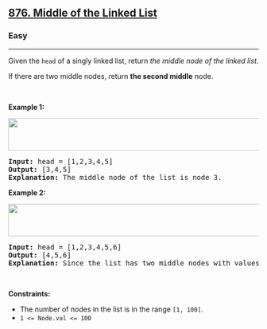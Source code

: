 <h2><a href="https://leetcode.com/problems/middle-of-the-linked-list/">876. Middle of the Linked List</a></h2><h3>Easy</h3><hr><div><p class="extension-adhd-reader-p"><span class="extension-adhd-reader-wrapper"><span class="extension-adhd-reader-container"><span class="extension-adhd-reader-boldify">G</span>iven</span> <span class="extension-adhd-reader-container"><span class="extension-adhd-reader-boldify">t</span>he</span> </span><code><span class="extension-adhd-reader-wrapper"><span class="extension-adhd-reader-container"><span class="extension-adhd-reader-boldify">h</span>ead</span></span></code><span class="extension-adhd-reader-wrapper"> of a <span class="extension-adhd-reader-container"><span class="extension-adhd-reader-boldify">si</span>ngly</span> <span class="extension-adhd-reader-container"><span class="extension-adhd-reader-boldify">li</span>nked</span> <span class="extension-adhd-reader-container"><span class="extension-adhd-reader-boldify">l</span>ist,</span> <span class="extension-adhd-reader-container"><span class="extension-adhd-reader-boldify">re</span>turn</span> </span><em><span class="extension-adhd-reader-wrapper"><span class="extension-adhd-reader-container"><span class="extension-adhd-reader-boldify">t</span>he</span> <span class="extension-adhd-reader-container"><span class="extension-adhd-reader-boldify">mi</span>ddle</span> <span class="extension-adhd-reader-container"><span class="extension-adhd-reader-boldify">n</span>ode</span> of <span class="extension-adhd-reader-container"><span class="extension-adhd-reader-boldify">t</span>he</span> <span class="extension-adhd-reader-container"><span class="extension-adhd-reader-boldify">li</span>nked</span> <span class="extension-adhd-reader-container"><span class="extension-adhd-reader-boldify">l</span>ist</span></span></em>.</p>

<p class="extension-adhd-reader-p"><span class="extension-adhd-reader-wrapper">If <span class="extension-adhd-reader-container"><span class="extension-adhd-reader-boldify">t</span>here</span> <span class="extension-adhd-reader-container"><span class="extension-adhd-reader-boldify">a</span>re</span> <span class="extension-adhd-reader-container"><span class="extension-adhd-reader-boldify">t</span>wo</span> <span class="extension-adhd-reader-container"><span class="extension-adhd-reader-boldify">mi</span>ddle</span> <span class="extension-adhd-reader-container"><span class="extension-adhd-reader-boldify">no</span>des,</span> <span class="extension-adhd-reader-container"><span class="extension-adhd-reader-boldify">re</span>turn</span> </span><strong><span class="extension-adhd-reader-wrapper"><span class="extension-adhd-reader-container"><span class="extension-adhd-reader-boldify">t</span>he</span> <span class="extension-adhd-reader-container"><span class="extension-adhd-reader-boldify">se</span>cond</span> <span class="extension-adhd-reader-container"><span class="extension-adhd-reader-boldify">mi</span>ddle</span></span></strong><span class="extension-adhd-reader-wrapper"> <span class="extension-adhd-reader-container"><span class="extension-adhd-reader-boldify">n</span>ode.</span></span></p>

<p class="extension-adhd-reader-p">&nbsp;</p>
<p class="extension-adhd-reader-p"><strong class="example"><span class="extension-adhd-reader-wrapper"><span class="extension-adhd-reader-container"><span class="extension-adhd-reader-boldify">Ex</span>ample</span> 1:</span></strong></p>
<img alt="" src="https://assets.leetcode.com/uploads/2021/07/23/lc-midlist1.jpg" style="width: 544px; height: 65px;">
<pre><strong>Input:</strong> head = [1,2,3,4,5]
<strong>Output:</strong> [3,4,5]
<strong>Explanation:</strong> The middle node of the list is node 3.
</pre>

<p class="extension-adhd-reader-p"><strong class="example"><span class="extension-adhd-reader-wrapper"><span class="extension-adhd-reader-container"><span class="extension-adhd-reader-boldify">Ex</span>ample</span> 2:</span></strong></p>
<img alt="" src="https://assets.leetcode.com/uploads/2021/07/23/lc-midlist2.jpg" style="width: 664px; height: 65px;">
<pre><strong>Input:</strong> head = [1,2,3,4,5,6]
<strong>Output:</strong> [4,5,6]
<strong>Explanation:</strong> Since the list has two middle nodes with values 3 and 4, we return the second one.
</pre>

<p class="extension-adhd-reader-p">&nbsp;</p>
<p class="extension-adhd-reader-p"><strong><span class="extension-adhd-reader-wrapper"><span class="extension-adhd-reader-container"><span class="extension-adhd-reader-boldify">Cons</span>traints:</span></span></strong></p>

<ul>
	<li>The number of nodes in the list is in the range <code>[1, 100]</code>.</li>
	<li><code>1 &lt;= Node.val &lt;= 100</code></li>
</ul>
</div>